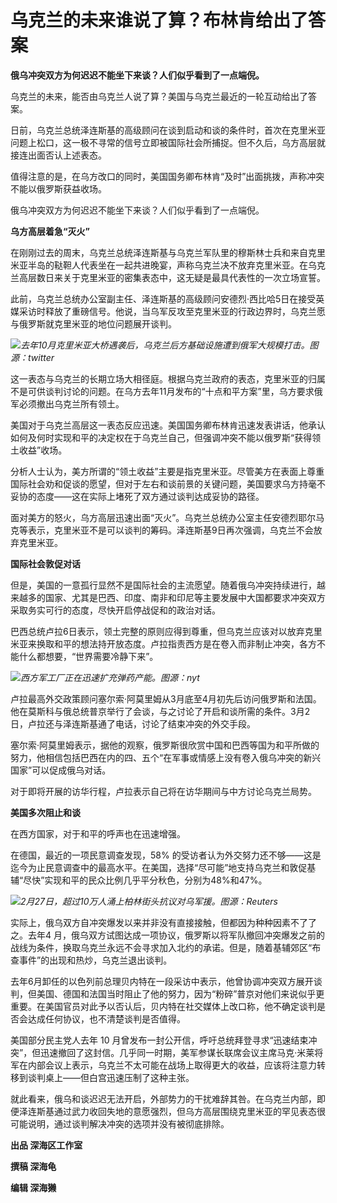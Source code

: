 # 乌克兰的未来谁说了算？布林肯给出了答案

**俄乌冲突双方为何迟迟不能坐下来谈？人们似乎看到了一点端倪。**

乌克兰的未来，能否由乌克兰人说了算？美国与乌克兰最近的一轮互动给出了答案。

日前，乌克兰总统泽连斯基的高级顾问在谈到启动和谈的条件时，首次在克里米亚问题上松口，这一极不寻常的信号立即被国际社会所捕捉。但不久后，乌方高层就接连出面否认上述表态。

值得注意的是，在乌方改口的同时，美国国务卿布林肯“及时”出面挑拨，声称冲突不能以俄罗斯获益收场。

俄乌冲突双方为何迟迟不能坐下来谈？人们似乎看到了一点端倪。

**乌方高层着急“灭火”**

在刚刚过去的周末，乌克兰总统泽连斯基与乌克兰军队里的穆斯林士兵和来自克里米亚半岛的鞑靼人代表坐在一起共进晚宴，声称乌克兰决不放弃克里米亚。在乌克兰高层数日来关于克里米亚的密集表态中，这无疑是最具代表性的一次立场宣誓。

此前，乌克兰总统办公室副主任、泽连斯基的高级顾问安德烈·西比哈5日在接受英媒采访时释放了重磅信号。他说，当乌军反攻至克里米亚的行政边界时，乌克兰愿与俄罗斯就克里米亚的地位问题展开谈判。

![](https://inews.gtimg.com/om_bt/OSzJD9hd-_N6f5FqE4RB9Bgw95yCPq4-koKeualfg0VrQAA/1000)_去年10月克里米亚大桥遇袭后，乌克兰后方基础设施遭到俄军大规模打击。图源：twitter_

这一表态与乌克兰的长期立场大相径庭。根据乌克兰政府的表态，克里米亚的归属不是可供谈判讨论的问题。在乌方去年11月发布的“十点和平方案”里，乌方要求俄军必须撤出乌克兰所有领土。

美国对于乌克兰高层这一表态反应迅速。美国国务卿布林肯迅速发表讲话，他承认如何及何时实现和平的决定权在于乌克兰自己，但强调冲突不能以俄罗斯“获得领土收益”收场。

分析人士认为，美方所谓的“领土收益”主要是指克里米亚。尽管美方在表面上尊重国际社会劝和促谈的愿望，但对于左右和谈前景的关键问题，美国要求乌方持毫不妥协的态度——这在实际上堵死了双方通过谈判达成妥协的路径。

面对美方的怒火，乌方高层迅速出面“灭火”。乌克兰总统办公室主任安德烈耶尔马克等表示，克里米亚不是可以谈判的筹码。泽连斯基9日再次强调，乌克兰不会放弃克里米亚。

**国际社会敦促对话**

但是，美国的一意孤行显然不是国际社会的主流愿望。随着俄乌冲突持续进行，越来越多的国家、尤其是巴西、印度、南非和印尼等主要发展中大国都要求冲突双方采取务实可行的态度，尽快开启停战促和的政治对话。

巴西总统卢拉6日表示，领土完整的原则应得到尊重，但乌克兰应该对以放弃克里米亚来换取和平的想法持开放态度。卢拉指责西方是在卷入而非制止冲突，各方不能什么都想要，“世界需要冷静下来”。

![](https://inews.gtimg.com/om_bt/Oj7BkRIYbiH1fblktBx2knPcIPM_S_AutkmT9mQIybfLQAA/1000)_西方军工厂正在迅速扩充弹药产能。图源：nyt_

卢拉最高外交政策顾问塞尔索·阿莫里姆从3月底至4月初先后访问俄罗斯和法国。他在莫斯科与俄总统普京举行了会谈，与之讨论了开启和谈所需的条件。3月2日，卢拉还与泽连斯基通了电话，讨论了结束冲突的外交手段。

塞尔索·阿莫里姆表示，据他的观察，俄罗斯很欣赏中国和巴西等国为和平所做的努力，他相信包括巴西在内的四、五个“在军事或情感上没有卷入俄乌冲突的新兴国家”可以促成俄乌对话。

对于即将开展的访华行程，卢拉表示自己将在访华期间与中方讨论乌克兰局势。

**美国多次阻止和谈**

在西方国家，对于和平的呼声也在迅速增强。

在德国，最近的一项民意调查发现，58%
的受访者认为外交努力还不够——这是迄今为止民意调查中的最高水平。在美国，选择“尽可能”地支持乌克兰和敦促基辅“尽快”实现和平的民众比例几乎平分秋色，分别为48%和47%。

![](https://inews.gtimg.com/om_bt/OUHoQV8Xkjm5TvM_utpRTu5fbJEUWXZG8tk-kKFJLamfkAA/1000)_2月27日，超过10万人涌上柏林街头抗议对乌军援。图源：Reuters_

实际上，俄乌双方自冲突爆发以来并非没有直接接触，但都因为种种因素不了了之。去年4
月，俄乌双方试图达成一项协议，俄罗斯以将军队撤回冲突爆发之前的战线为条件，换取乌克兰永远不会寻求加入北约的承诺。但是，随着基辅郊区“布查事件”的出现和热炒，乌克兰退出谈判。

去年6月卸任的以色列前总理贝内特在一段采访中表示，他曾协调冲突双方展开谈判，但美国、德国和法国当时阻止了他的努力，因为“粉碎”普京对他们来说似乎更重要。在美国官员对此予以否认后，贝内特在社交媒体上改口称，他不确定谈判是否会达成任何协议，也不清楚谈判是否值得。

美国部分民主党人去年 10
月曾发布一封公开信，呼吁总统拜登寻求“迅速结束冲突”，但迅速撤回了这封信。几乎同一时期，美军参谋长联席会议主席马克·米莱将军在内部会议上表示，乌克兰不太可能在战场上取得更大的收益，应该将注意力转移到谈判桌上——但白宫迅速压制了这种主张。

就此看来，俄乌和谈迟迟无法开启，外部势力的干扰难辞其咎。在乌克兰内部，即便泽连斯基通过武力收回失地的意愿强烈，但乌方高层围绕克里米亚的罕见表态很可能说明，通过谈判解决冲突的选项并没有被彻底排除。

**出品 深海区工作室**

**撰稿 深海龟**

**编辑 深海獭**


